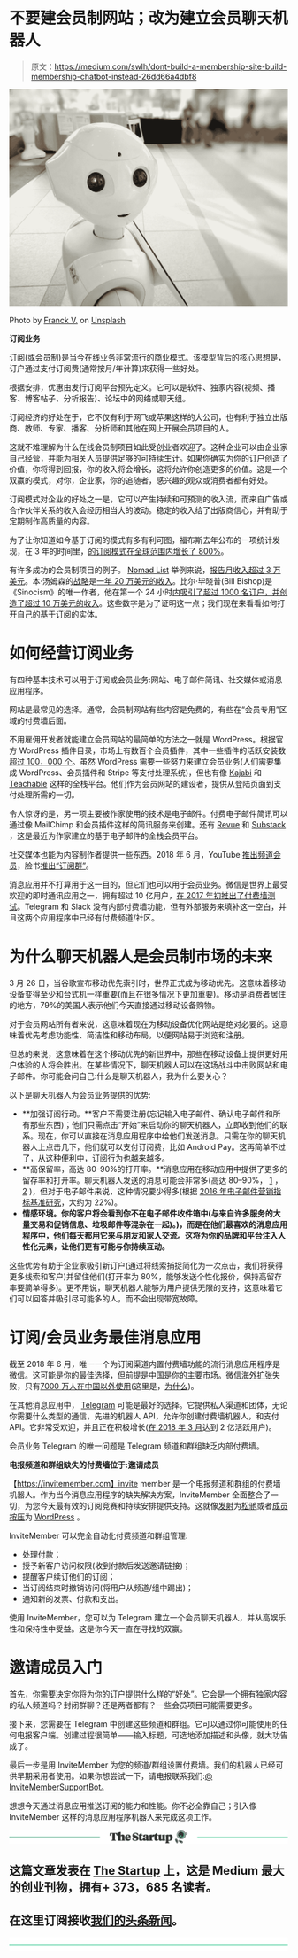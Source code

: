 # 不要建会员制网站；改为建立会员聊天机器人

> 原文：<https://medium.com/swlh/dont-build-a-membership-site-build-membership-chatbot-instead-26dd66a4dbf8>

![](img/9d215c1528f6097adcddf73c3bd00e9b.png)

Photo by [Franck V.](https://unsplash.com/photos/zbLW0FG8XU8?utm_source=unsplash&utm_medium=referral&utm_content=creditCopyText) on [Unsplash](https://unsplash.com/?utm_source=unsplash&utm_medium=referral&utm_content=creditCopyText)

**订阅业务**

订阅(或会员制)是当今在线业务非常流行的商业模式。该模型背后的核心思想是，订户通过支付订阅费(通常按月/年计算)来获得一些好处。

根据安排，优惠由发行订阅平台预先定义。它可以是软件、独家内容(视频、播客、博客帖子、分析报告)、论坛中的网络或聊天组。

订阅经济的好处在于，它不仅有利于网飞或苹果这样的大公司，也有利于独立出版商、教师、专家、播客、分析师和其他在网上开展会员项目的人。

这就不难理解为什么在线会员制项目如此受创业者欢迎了。这种企业可以由企业家自己经营，并能为相关人员提供足够的可持续生计。如果你确实为你的订户创造了价值，你将得到回报，你的收入将会增长，这将允许你创造更多的价值。这是一个双赢的模式，对你，企业家，你的追随者，感兴趣的观众或消费者都有好处。

订阅模式对企业的好处之一是，它可以产生持续和可预测的收入流，而来自广告或合作伙伴关系的收入会经历相当大的波动。稳定的收入给了出版商信心，并有助于定期制作高质量的内容。

为了让你知道如今基于订阅的模式有多有利可图，福布斯去年公布的一项统计发现，在 3 年的时间里，[的订阅模式在全球范围内增长了 800%](https://social.invitemember.com/5XB1xzBZ)。

有许多成功的会员制项目的例子。 [Nomad List](https://social.invitemember.com/5V4_XH1i) 举例来说，[报告月收入超过 3 万美元](https://social.invitemember.com/h_TcE_7X)。本·汤姆森的[战略](https://social.invitemember.com/W0pzjwiS)是[一年 20 万美元的收入](https://social.invitemember.com/Ys_5PM9B)。比尔·毕晓普(Bill Bishop)是《Sinocism》的唯一作者，他在第一个 24 小时[内吸引了超过 1000 名订户，并创造了超过 10 万美元的收入](https://social.invitemember.com/t0JhrNmE)。这些数字是为了证明这一点；我们现在来看看如何打开自己的基于订阅的实体。

# **如何经营订阅业务**

有四种基本技术可以用于订阅或会员业务:网站、电子邮件简讯、社交媒体或消息应用程序。

网站是最常见的选择。通常，会员制网站有些内容是免费的，有些在“会员专用”区域的付费墙后面。

不用雇佣开发者就能建立会员网站的最简单的方法之一就是 WordPress。根据官方 WordPress 插件目录，市场上有数百个会员插件，其中一些插件的活跃安装数[超过 100，000 个](https://social.invitemember.com/DdJjyih8)。虽然 WordPress 需要一些努力来建立会员业务(人们需要集成 WordPress、会员插件和 Stripe 等支付处理系统)，但也有像 [Kajabi](https://social.invitemember.com/g8ScZkjo) 和 [Teachable](https://social.invitemember.com/xJxJfrzk) 这样的全栈平台。他们作为会员网站的建设者，提供从登陆页面到支付处理所需的一切。

令人惊讶的是，另一项主要被作家使用的技术是电子邮件。付费电子邮件简讯可以通过像 MailChimp 和会员插件这样的简讯服务来创建。还有 [Revue](https://social.invitemember.com/HjclbXHO) 和 [Substack](https://social.invitemember.com/yfHAedYy) ，这是最近为作家建立的基于电子邮件的全栈会员平台。

社交媒体也能为内容制作者提供一些东西。2018 年 6 月，YouTube [推出频道会员](https://social.invitemember.com/22JMWc2o)，脸书[推出“订阅群”](https://social.invitemember.com/62oJ6tDR)。

消息应用并不打算用于这一目的，但它们也可以用于会员业务。微信是世界上最受欢迎的即时通讯应用之一，拥有超过 10 亿用户，[在 2017 年初推出了付费墙测试](https://www.techinasia.com/wechat-paywall-publishers)。Telegram 和 Slack 没有内部付费墙功能，但有外部服务来填补这一空白，并且这两个应用程序中已经有付费频道/社区。

# **为什么聊天机器人是会员制市场的未来**

3 月 26 日，当谷歌宣布移动优先索引时，世界正式成为移动优先。这意味着移动设备变得至少和台式机一样重要(而且在很多情况下更加重要)。移动是消费者居住的地方，79%的美国人表示他们今天直接通过移动设备购物。

对于会员网站所有者来说，这意味着现在为移动设备优化网站是绝对必要的。这意味着优先考虑功能性、简洁性和移动布局，以便网站易于浏览和注册。

但总的来说，这意味着在这个移动优先的新世界中，那些在移动设备上提供更好用户体验的人将会胜出。在某些情况下，聊天机器人可以在这场战斗中击败网站和电子邮件。你可能会问自己:什么是聊天机器人，我为什么要关心？

以下是聊天机器人为会员业务提供的优势:

*   **加强订阅行动。**客户不需要注册(忘记输入电子邮件、确认电子邮件和所有那些东西)；他们只需点击“开始”来启动你的聊天机器人，立即收到他们的联系。现在，你可以直接在消息应用程序中给他们发送消息。只需在你的聊天机器人上点击几下，他们就可以支付订阅费，比如 Android Pay。这再简单不过了，从这种便利中，订阅行为也越来越多。
*   **高保留率，高达 80–90%的打开率。**消息应用在移动应用中提供了更多的留存率和打开率。聊天机器人发送的消息可能会非常多(高达 80–90%， [1](https://social.invitemember.com/olUAxi2T) ， [2](https://social.invitemember.com/shGmySh9) )，但对于电子邮件来说，这种情况要少得多(根据 [2016 年电子邮件营销指标基准研究](https://social.invitemember.com/ORCVNAZl)，大约为 22%)。
*   **情感环境。你的客户将会看到你不在电子邮件收件箱中(与来自许多服务的大量交易和促销信息、垃圾邮件等混杂在一起)。)，而是在他们最喜欢的消息应用程序中，他们每天都用它来与朋友和家人交流。这将为你的品牌和平台注入人性化元素，让他们更有可能与你持续互动。**

这些优势有助于企业家吸引新订户(通过将线索捕捉简化为一次点击，我们将获得更多线索和客户)并留住他们(打开率为 80%，能够发送个性化报价，保持高留存率要简单得多)。更不用说，聊天机器人能够为用户提供无限的支持，这意味着它们可以回答并吸引尽可能多的人，而不会出现带宽故障。

# **订阅/会员业务最佳消息应用**

截至 2018 年 6 月，唯一一个为订阅渠道内置付费墙功能的流行消息应用程序是微信。这可能是你的最佳选择，但前提是中国是你的主要市场。微信[海外扩张](https://social.invitemember.com/2N5JbKQF)失败，只有[7000 万人在中国以外使用](https://social.invitemember.com/5l_Uuv6t)(这里是，[为什么](https://social.invitemember.com/7Uo4UoaE))。

在其他消息应用中， [Telegram](https://social.invitemember.com/ydAyoYWE) 可能是最好的选择。它提供私人渠道和团体，无论你需要什么类型的通信，先进的机器人 API，允许你创建付费墙机器人，和支付 API。它非常受欢迎，并且正在积极增长([在 2018 年 3 月](https://social.invitemember.com/iPeFk7cA)达到 2 亿活跃用户)。

会员业务 Telegram 的唯一问题是 Telegram 频道和群组缺乏内部付费墙。

**电报频道和群组缺失的付费墙位于:邀请成员**

【https://invitemember.com】invite member 是一个电报频道和群组的付费墙机器人。作为当今消息应用程序的缺失解决方案，InviteMember 全面整合了一切，为您今天最有效的订阅竞赛和持续安排提供支持。这就像[发射](https://social.invitemember.com/OxqEeQNX)为[松驰](https://social.invitemember.com/TujSyAIG)或者[成员按压](https://social.invitemember.com/snOvGrEP)为 [WordPress](https://social.invitemember.com/DOO4ZXZ2) 。

InviteMember 可以完全自动化付费频道和群组管理:

*   处理付款；
*   授予新客户访问权限(收到付款后发送邀请链接)；
*   提醒客户续订他们的订阅；
*   当订阅结束时撤销访问(将用户从频道/组中踢出)；
*   通知新的发票、付款和支出。

使用 InviteMember，您可以为 Telegram 建立一个会员聊天机器人，并从高娱乐性和保持性中受益。这是你今天一直在寻找的双赢。

# **邀请成员入门**

首先，你需要决定你将为你的订户提供什么样的“好处”。它会是一个拥有独家内容的私人频道吗？封闭群聊？还是两者都有？一些会员项目可能需要更多。

接下来，您需要在 Telegram 中创建这些频道和群组。它可以通过你可能使用的任何电报客户端。创建过程很简单——输入标题，可选地添加描述和头像，就大功告成了。

最后一步是用 InviteMember 为您的频道/群组设置付费墙。我们的机器人已经可供早期采用者使用。如果你想尝试一下，请电报联系我们:[@ InviteMemberSupportBot](https://social.invitemember.com/vzl2x3nO)。

想想今天通过消息应用推送订阅的能力和性能。你不必全靠自己；引入像 InviteMember 这样的消息应用程序机器人来完成这项工作。

[![](img/308a8d84fb9b2fab43d66c117fcc4bb4.png)](https://medium.com/swlh)

## 这篇文章发表在 [The Startup](https://medium.com/swlh) 上，这是 Medium 最大的创业刊物，拥有+ 373，685 名读者。

## 在这里订阅接收[我们的头条新闻](http://growthsupply.com/the-startup-newsletter/)。

[![](img/b0164736ea17a63403e660de5dedf91a.png)](https://medium.com/swlh)